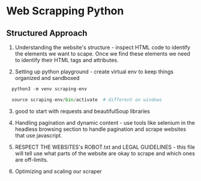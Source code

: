# Web Scrapping Python

## Structured Approach

1. Understanding the website's structure - inspect HTML code to identify the elements we want to scape. Once we find these elements we need to identify their HTML tags and attributes.

2. Setting up python playground - create virtual env to keep things organized and sandboxed

  ```py
    python3 -m venv scraping-env

    source scraping-env/bin/activate  # different on windows
  ```
3. good to start with requests and beautifulSoup libraries

4. Handling pagination and dynamic content - use tools like selenium in the headless browsing section to handle pagination and scrape websites that use javascript.

5. RESPECT THE WEBSITES's ROBOT.txt and LEGAL GUIDELINES - this file will tell use what parts of the website are okay to scrape and which ones are off-limits.

6. Optimizing and scaling our scraper

